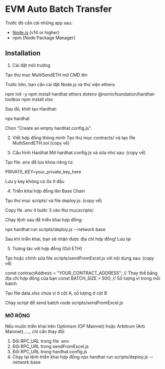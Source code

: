 # EVM Auto Batch Transfer

Trước đó cần cài những app sau:

- [Node.js](https://nodejs.org/) (v14 or higher)
- npm (Node Package Manager)

## Installation

1. Cài đặt môi trường

Tạo thư mục MultiSendETH mở CMD lên

Trước tiên, bạn cần cài đặt Node.js và thư viện ethers:

npm init -y
npm install hardhat ethers dotenv @nomicfoundation/hardhat-toolbox
npm install xlsx

Sau đó, khởi tạo Hardhat:

npx hardhat

Chọn "Create an empty hardhat.config.js".

2. Viết hợp đồng thông minh
Tạo thư mục contracts/ và tạo file MultiSendETH.sol (copy về)

3. Cấu hình Hardhat
Mở hardhat.config.js và sửa như sau: (copy về)

Tạo file .env để lưu khóa riêng tư:

PRIVATE_KEY=your_private_key_here

Lưu ý key không có 0x ở đầu

4. Triển khai hợp đồng lên Base Chain

Tạo thư mục scripts/ và file deploy.js: (copy về)

Copy fle .env ở bước 3 vào thư mụcscripts/

Chạy lệnh sau để triển khai hợp đồng:

npx hardhat run scripts/deploy.js --network base

Sau khi triển khai, bạn sẽ nhận được địa chỉ hợp đồng! Lưu lại

5. Tương tác với hợp đồng (Gửi ETH)

Tạo hoặc chỉnh sửa file scripts/sendFromExcel.js với nội dung sau: (copy về)

const contractAddress = "YOUR_CONTRACT_ADDRESS"; // Thay thế bằng địa chỉ hợp đồng của bạn
const BATCH_SIZE = 500; // Số lượng ví trong mỗi batch

Tạo file data.xlsx chưa ví ở cột A, số lượng ở cột B

Chạy script để send batch
node scripts/sendFromExcel.js

### MỞ RỘNG

Nếu muốn triển khai trên Optimism (OP Mainnet) hoặc Arbitrum (Arb Mainnet)....., chỉ cần thay đổi

1. Đổi RPC_URL trong file .env
2. Đổi RPC_URL trong sendFromExcel.js
3. Đổi RPC_URL trong hardhat.config.js
4. Chạy lại lệnh triển khai hợp đồng
npx hardhat run scripts/deploy.js --network base
